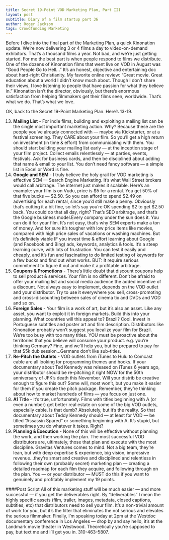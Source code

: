 ```yaml
---
title: Secret 19-Point VOD Marketing Plan, Part III
layout: post
subtitle: Diary of a film startup part 36
author: Roger Jackson
tags: Crowdfunding Marketing
---
```

Before I dive into the final part of the Marketing Plan, a quick Kinonation update. We’re now delivering 3 or 4 films a day to video-on-demand exhibitors. That’s a thousand films a year. Not bad, and we’re just getting started. For me the best part is when people respond to films we distribute. One of the dozens of Kinonation films that went live on VOD in August was “Good People Go to Hell…” It’s an honest, objective and entertaining doc about hard-right Christianity. My favorite online review:  “Great movie. Great education about a world I didn’t know much about. Though I don’t share their views, I love listening to people that have passion for what they believe in.” Kinonation isn’t the director, obviously, but there’s enormous satisfaction from helping filmmakers get their films seen, worldwide. That’s what we do. That’s what we love.

OK, back to the Secret 19-Point Marketing Plan. Here’s 13-19.

13. __Mailing List__ - For indie films, building and exploiting a mailing list can be the single most important marketing action. Why? Because these are the people you’ve already connected with — maybe via Kickstarter, or at a festival screening. They CARE about your film. So you’ll get a high return on investment (in time & effort) from communicating with them. You should start building your mailing list early — at the inception stage of your film project. Collect emails relentlessly — at parties, events, festivals. Ask for business cards, and then be disciplined about adding that name & email to your list. You don’t need fancy software — a simple list in Excel or Word is fine.
14. __Google and SEM__ - I truly believe the holy grail for VOD marketing is effective SEM — Search Engine Marketing. It’s what Wall Street brokers would call arbitrage. The internet just makes it scalable. Here’s an example: your film is on Vudu, price is $5 for a rental. You get 50% of that five bucks — $2.50. So you can afford to spend $2.49 on advertising for each rental, since you’d still make a penny. Obviously that’s cutting it a bit fine, so let’s say you’re OK spending $2 to get $2.50 back. You could do that all day, right? That’s SEO arbitrage, and that’s the Google business model.Every company under the sun does it. You can do it for your film. It’s not easy, that’s why SEM experts make a ton of money. And for sure it’s tougher with low price items like movies, compared with high price sales of vacations or washing machines. But it’s definitely viable IF you invest time & effort learning about Google (and Facebook and Bing) ads, keywords, analytics & tools. It’s a steep learning curve, with lots of frustration. You can test it easily and cheaply, and it’s fun and fascinating to do limited testing of keywords for a few bucks and find out what works. BUT: It require serious commitment to figure it out and make it a profitable arbitrage.
15. __Coupons & Promotions__ - There’s little doubt that discount coupons help to sell product & services. Your film is no different. Don’t be afraid to offer your mailing list and social media audience the added incentive of a discount. Not always easy to implement, depends on the VOD outlet and your distributor. Try to use it everywhere you sell, cross-promoting and cross-discounting between sales of cinema tix and DVDs and VOD and so on.
16. __Foreign Sales__ -  Your film is a work of art, but it’s also an asset. Like any asset, you want to exploit it in foreign markets. Build this into your planning. What countries will this appeal to? Brazil? Cool. Invest in Portuguese subtitles and poster art and film description. Distributors like Kinonation probably won’t suggest you localize your film for Brazil. We’re too busy with too many titles. YOU must be proactive about the territories that you believe will consume your product. e.g. you’re thinking Germany? Fine, and we’ll help you, but be prepared to pay for that $5k dub session…Germans don’t like sub-titles.
17. __Re-Pitch the Outlets__ -  VOD outlets from iTunes to Hulu to Comcast cable are all looking for programming themes and hooks. If your documentary about Ted Kennedy was released on iTunes 6 years ago, your distributor should be re-pitching it right NOW for the 50th anniversary of JFK’s death this November. Will your distrib be creative enough to figure this out? Some will, most won’t, but you make it easier for them if you create the pitch package. Remember, they’re thinking about how to market hundreds of films — you focus on just one.
18. __A1 Title__ - It’s true, unfortunately. Films with titles beginning with A (or even a number) get better real estate on some of the big VOD outlets, especially cable. Is that dumb? Absolutely, but it’s the reality. So that documentary about Teddy Kennedy should — at least for VOD — be titled “Assassin Spared” or something beginning with A. It’s stupid, but sometimes you do whatever it takes. Right?
19. __Planning & Execution__ - None of this will be effective without planning the work, and then working the plan. The most successful VOD distributors are, ultimately, those that plan and execute with the most discipline. Gravitas Ventures comes to mind. Not a big team, they’re lean, but with deep expertise & experience, big vision, impressive revenue…they’re smart and creative and disciplined and relentless in following their own (probably secret) marketing plan — creating a detailed roadmap for each film they acquire, and following through on the plan. You — or your distributor — MUST do this if you want to genuinely and profitably implement my 19 points.

####Post Script
All of this marketing stuff will be much easier — and more successful — if you get the deliverables right. By “deliverables” I mean the highly specific assets (film, trailer, images, metadata, closed captions, subtitles, etc) that distributors need to sell your film. It’s a non-trivial amount of work for you, but it’s the filter that eliminates the not serious and elevates the serious filmmaker. Finally, I’m speaking today at 2pm at the Westdoc documentary conference in Los Angeles — drop by and say hello, it’s at the Landmark movie theater in Westwood. Theoretically you’re supposed to pay, but text me and I’ll get you in. 310-463-5807.
